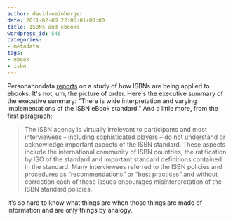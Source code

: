 ```yaml
---
author: david-weinberger
date: 2011-02-08 22:06:01+00:00
title: ISBNs and ebooks
wordpress_id: 545
categories:
- metadata
tags:
- ebook
- isbn
---
```


Personanondata [reports](http://personanondata.blogspot.com/2011/01/bisg-ebook-isbn-study-findings-released.html) on a study of how ISBNs are being applied to ebooks. It's not, um, the picture of order. Here's the executive summary of the executive summary: "There is wide interpretation and varying implementations of the ISBN eBook standard." And a little more, from the first paragraph:




<blockquote>The ISBN agency is virtually irrelevant to participants and most interviewees – including sophisticated players – do not understand or acknowledge important aspects of the ISBN standard. These aspects include the international community of ISBN countries, the ratification by ISO of the standard and important standard definitions contained in the standard. Many interviewees referred to the ISBN policies and procedures as “recommendations” or “best practices” and without correction each of these issues encourages misinterpretation of the ISBN standard policies. </blockquote>



It's so hard to know what things are when those things are made of information and are only things by analogy.


